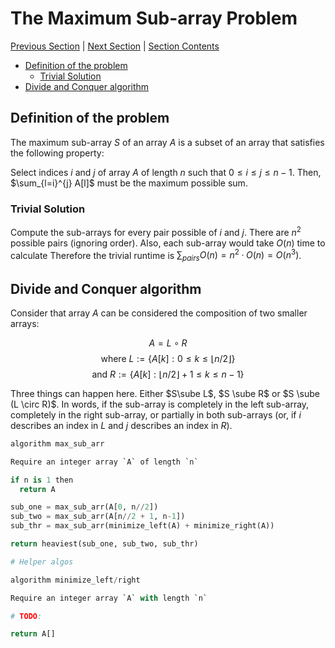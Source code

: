 # The Maximum Sub-array Problem <!-- omit in toc -->

[Previous Section][prev] | [Next Section][next] | [Section Contents][index]

[prev]: ../05invariants/index.md
[next]: ../07maxsubarray/index.md
[index]: ../index.md

- [Definition of the problem](#definition-of-the-problem)
  - [Trivial Solution](#trivial-solution)
- [Divide and Conquer algorithm](#divide-and-conquer-algorithm)

## Definition of the problem

The maximum sub-array $S$ of an array $A$ is a subset of an array that satisfies the following property:

Select indices $i$ and $j$ of array $A$ of length $n$ such that $0\leq i\leq j\leq n-1$. Then, $\sum_{l=i}^{j} A[l]$ must be the maximum possible sum.

### Trivial Solution

Compute the sub-arrays for every pair possible of $i$ and $j$. There are $n^2$ possible pairs (ignoring order). Also, each sub-array would take $O(n)$ time to calculate Therefore the trivial runtime is $\sum_{pairs}O(n) = n^2\cdotp O(n) = O(n^3)$.

## Divide and Conquer algorithm

Consider that array $A$ can be considered the composition of two smaller arrays:

$$ A = L\circ R $$
$$\text{ where } L := \{A[k] : 0 \leq k \leq \lfloor n/2 \rfloor \}$$
$$\text{ and } R := \{ A[k] : \lfloor n/2 \rfloor + 1 \leq k \leq n - 1 \}$$

Three things can happen here. Either $S\sube L$, $S \sube R$ or $S \sube (L \circ R)$. In words, if the sub-array is completely in the left sub-array, completely in the right sub-array, or partially in both sub-arrays (or, if $i$ describes an index in $L$ and $j$ describes an index in $R$).

```python
algorithm max_sub_arr

Require an integer array `A` of length `n`

if n is 1 then
  return A

sub_one = max_sub_arr(A[0, n//2])
sub_two = max_sub_arr(A[n//2 + 1, n-1])
sub_thr = max_sub_arr(minimize_left(A) + minimize_right(A))

return heaviest(sub_one, sub_two, sub_thr)

# Helper algos

algorithm minimize_left/right

Require an integer array `A` with length `n`

# TODO: 

return A[]
```
